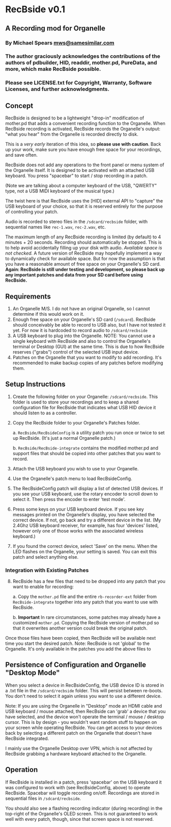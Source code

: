 # RecBside v0.1
## A Recording mod for Organelle
### By Michael Spears <mws@samesimilar.com>
### The author graciously acknowledges the contributions of the authors of pdbuilder, HID, readdir, mother.pd, PureData, and more, which make RecBside possible.
### Please see LICENSE.txt for Copyright, Warranty, Software Licenses, and further acknowledgments.


## Concept
RecBside is designed to be a lightweight "drop-in" modification of mother.pd that adds a convenient recording function to the Organelle. When RecBside recording is activated, RecBside records the Organelle's output: "what you hear" from the Organelle is recorded directly to disk. 

This is a *very early* iteration of this idea, so **please use with caution**. Back up your work, make sure you have enough free space for your recordings, and save often. 

RecBside does not add any operations to the front panel or menu system of the Organelle itself. It is designed to be activated with an attached USB keyboard. You press "spacebar" to start / stop recording in a patch.
 
(Note we are talking about a computer keyboard of the USB, "QWERTY" type, not a USB MIDI keyboard of the musical type.)

The twist here is that RecBside uses the [HID] external API to "capture" the USB keyboard of your choice, so that it is reserved entirely for the purpose of controlling your patch. 

Audio is recorded to stereo files in the `/sdcard/recbside` folder, with sequential names like `rec-1.wav`, `rec-2.wav`, etc.

The maximum length of any RecBside recording is limited (by default) to 4 minutes + 20 seconds. Recording should automatically be stopped. This is to help avoid accidentally filling up your disk with audio. *Available space is not checked.* A future version of RecBside may hopefully implement a way to dynamically check for available space. But for now the assumption is that you have a reasonable amount of free space on your Organelle's SD card. **Again: RecBside is still under testing and development, so please back up any important patches and data from your SD card before using RecBside.**

## Requirements

1. An Organelle M/S. I do not have an original Organelle, so I cannot determine if this would work on it.
2. Enough free space on your Organelle's SD card (`/sdcard`). RecBside should conceivably be able to record to USB also, but I have not tested it yet. For now it is hardcoded to record audio to `/sdcard/recbside`
3. A USB keyboard to plug into the Organelle. NOTE: You cannot use a single keyboard with RecBside and also to control the Organelle's terminal or Desktop (GUI) at the same time. This is due to how RecBside reserves ("grabs") control of the selected USB input device.
4. Patches on the Organelle that you want to modify to add recording. It's recommended to make backup copies of any patches before modifying them.

## Setup Instructions
1. Create the following folder on your Organelle: `/sdcard/recbside`. This folder is used to store your recordings and to keep a shared configuration file for RecBside that indicates what USB HID device it should listen to as a controller.
2. Copy the RecBside folder to your Organelle's Patches folder. 
	
	a. `RecBside/RecBsideConfig` is a utility patch you run once or twice to set up RecBside. (It's just a normal Organelle patch.)
	
	b. `RecBside/RecBside-integrate` contains the modified mother.pd and support files that should be copied into other patches that you want to record. 
	
3. Attach the USB keyboard you wish to use to your Organelle.
4. Use the Organelle's patch menu to load RecBsideConfig.
5. The RecBsideConfig patch will display a list of detected USB devices. If you see your USB keyboard, use the rotary encoder to scroll down to select it. Then press the encoder to enter 'test mode'. 
6. Press some keys on your USB keyboard device. If you see key messages printed on the Organelle's display, you have selected the correct device. If not, go back and try a different device in the list. (My 2.4Ghz USB keyboard receiver, for example, has four 'devices' listed, however only one of those works with the associated wireless keyboard.)
7. If you found the correct device, select 'Save' on the menu. When the LED flashes on the Organelle, your setting is saved. You can exit this patch and select anything else.

### Integration with Existing Patches

8. RecBside has a few files that need to be dropped into any patch that you want to enable for recording:

	a. Copy the `mother.pd` file and the entire `rb-recorder-ext` folder from `RecBside-integrate` together into any patch that you want to use with RecBside. 
	
	b. **Important** In rare circumstances, some patches may already have a customized `mother.pd`. Copying the RecBside version of mother.pd so that it overwrites another version could break the original patch.
	
Once those files have been copied, then RecBside will be available next time you start the desired patch. Note: RecBside is not 'global' to the Organelle. It's only available in the patches you add the above files to 

## Persistence of Configuration and Organelle "Desktop Mode"

When you select a device in RecBsideConfig, the USB device ID is stored in a .txt file in the `/sdcard/recbside` folder. This will persist between re-boots. You don't need to select it again unless you want to use a different device.

Note: If you are using the Organelle in "Desktop" mode an HDMI cable and USB keyboard / mouse attached, then RecBside can 'grab' a device that you have selected, and the device won't operate the terminal / mouse / desktop cursor. This is by design - you wouldn't want random stuff to happen on your screen while operating RecBside. You can get access to your devices back by selecting a different patch on the Organelle that doesn't have RecBside integrated. 

I mainly use the Organelle Desktop over VPN, which is not affected by RecBside grabbing a hardware keyboard attached to the Organelle.

## Operation

If RecBside is installed in a patch, press 'spacebar' on the USB keyboard it was configured to work with (see RecBsideConfig, above) to operate RecBside. Spacebar will toggle recording on/off. Recordings are stored in sequential files in `/sdcard/recbside`. 

You should also see a flashing recording indicator (during recording) in the top-right of the Organelle's OLED screen. This is not guaranteed to work well with every patch, though, since that screen space is not reserved.



